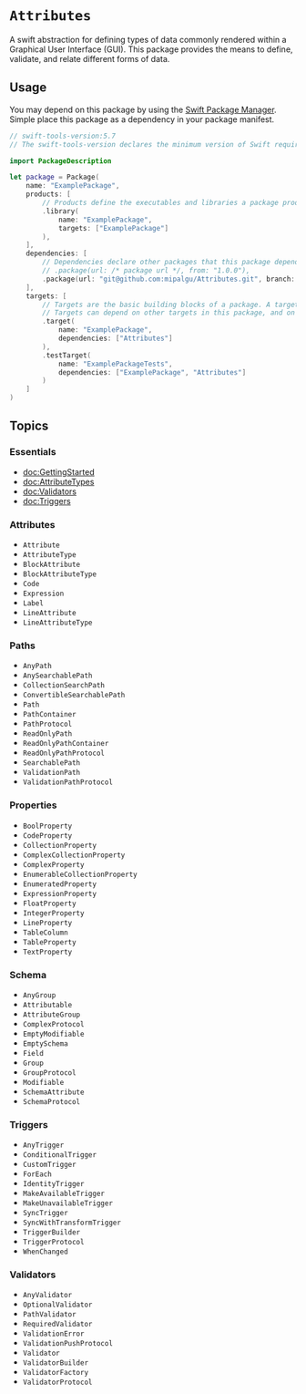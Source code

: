 # ``Attributes``

A swift abstraction for defining types of data commonly rendered within a Graphical User Interface (GUI). This package provides
the means to define, validate, and relate different forms of data.

## Usage

You may depend on this package by using the [Swift Package Manager](https://www.swift.org/package-manager/). Simple place this
package as a dependency in your package manifest.

```swift
// swift-tools-version:5.7
// The swift-tools-version declares the minimum version of Swift required to build this package.

import PackageDescription

let package = Package(
    name: "ExamplePackage",
    products: [
        // Products define the executables and libraries a package produces, and make them visible to other packages.
        .library(
            name: "ExamplePackage",
            targets: ["ExamplePackage"]
        ),
    ],
    dependencies: [
        // Dependencies declare other packages that this package depends on.
        // .package(url: /* package url */, from: "1.0.0"),
	    .package(url: "git@github.com:mipalgu/Attributes.git", branch: "main")
    ],
    targets: [
        // Targets are the basic building blocks of a package. A target can define a module or a test suite.
        // Targets can depend on other targets in this package, and on products in packages this package depends on.
        .target(
            name: "ExamplePackage",
            dependencies: ["Attributes"]
        ),
        .testTarget(
            name: "ExamplePackageTests",
            dependencies: ["ExamplePackage", "Attributes"]
        )
    ]
)
```

## Topics

### Essentials

- <doc:GettingStarted>
- <doc:AttributeTypes>
- <doc:Validators>
- <doc:Triggers>

### Attributes
- ``Attribute``
- ``AttributeType``
- ``BlockAttribute``
- ``BlockAttributeType``
- ``Code``
- ``Expression``
- ``Label``
- ``LineAttribute``
- ``LineAttributeType``

### Paths

- ``AnyPath``
- ``AnySearchablePath``
- ``CollectionSearchPath``
- ``ConvertibleSearchablePath``
- ``Path``
- ``PathContainer``
- ``PathProtocol``
- ``ReadOnlyPath``
- ``ReadOnlyPathContainer``
- ``ReadOnlyPathProtocol``
- ``SearchablePath``
- ``ValidationPath``
- ``ValidationPathProtocol``

### Properties

- ``BoolProperty``
- ``CodeProperty``
- ``CollectionProperty``
- ``ComplexCollectionProperty``
- ``ComplexProperty``
- ``EnumerableCollectionProperty``
- ``EnumeratedProperty``
- ``ExpressionProperty``
- ``FloatProperty``
- ``IntegerProperty``
- ``LineProperty``
- ``TableColumn``
- ``TableProperty``
- ``TextProperty``

### Schema

- ``AnyGroup``
- ``Attributable``
- ``AttributeGroup``
- ``ComplexProtocol``
- ``EmptyModifiable``
- ``EmptySchema``
- ``Field``
- ``Group``
- ``GroupProtocol``
- ``Modifiable``
- ``SchemaAttribute``
- ``SchemaProtocol``

### Triggers

- ``AnyTrigger``
- ``ConditionalTrigger``
- ``CustomTrigger``
- ``ForEach``
- ``IdentityTrigger``
- ``MakeAvailableTrigger``
- ``MakeUnavailableTrigger``
- ``SyncTrigger``
- ``SyncWithTransformTrigger``
- ``TriggerBuilder``
- ``TriggerProtocol``
- ``WhenChanged``

### Validators

- ``AnyValidator``
- ``OptionalValidator``
- ``PathValidator``
- ``RequiredValidator``
- ``ValidationError``
- ``ValidationPushProtocol``
- ``Validator``
- ``ValidatorBuilder``
- ``ValidatorFactory``
- ``ValidatorProtocol``
